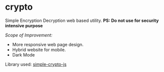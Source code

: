 # crypto

Simple Encryption Decryption web based utility.
**PS: Do not use for security intensive purpose**

*Scope of Improvement:*

- More responsive web page design.
- Hybrid website for mobile.
- Dark Mode

Library used: [simple-crypto-js](https://simplecrypto.js.org/)
